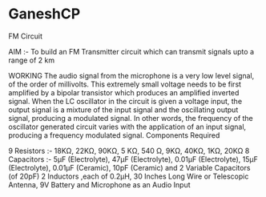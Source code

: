 # GaneshCP
FM Circuit

AIM :- To build an FM Transmitter circuit which can transmit signals upto a range of 2 km

WORKING
The audio signal from the microphone is a very low level signal, of the order of millivolts. This extremely small voltage needs to be first amplified by a bipolar transistor which produces an amplified inverted signal.
When the LC oscillator in the circuit is given a voltage input, the output signal is a mixture of the input signal and the oscillating output signal, producing a modulated signal.  In other words, the frequency of the oscillator generated circuit varies with the application of an input signal, producing a frequency modulated signal.
Components Required




9 Resistors :- 18KΩ, 22KΩ, 90KΩ, 5 KΩ, 540 Ω, 9KΩ, 40KΩ, 1KΩ, 20KΩ
8 Capacitors :- 5μF (Electrolyte), 47μF (Electrolyte), 0.01μF (Electrolyte), 15μF (Electrolyte), 0.01μF (Ceramic), 10pF (Ceramic) and 2 Variable Capacitors (of 20pF)
2 Inductors ,each of 0.2μH, 30 Inches Long Wire or Telescopic Antenna, 9V Battery and Microphone as an Audio Input
